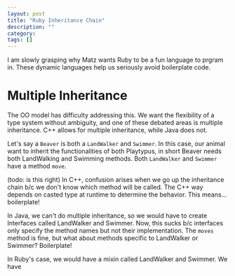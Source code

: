 ```yaml
---
layout: post
title: "Ruby Inheritance Chain"
description: ""
category: 
tags: []
---
```


I am slowly grasping why Matz wants Ruby to be a fun language to prgram in. These dynamic
languages help us seriously avoid boilerplate code.

# Multiple Inheritance
The OO model has difficulty addressing this. We want the flexibility of a type system without
ambiguity, and one of these debated areas is multiple inheritance. C++ allows for multiple
inheritance, while Java does not. 


Let's say a `Beaver` is both a `LandWalker` and `Swimmer`. In this case, our animal want to
inherit the functionalities of both Playtypus, in short Beaver needs both LandWalking and
Swimming methods. Both `LandWalker` and `Swimmer` have a method `move`.

(todo: is this right)
In C++, confusion arises when we go up the inheritance chain b/c we don't know which method
will be called. The C++ way depends on casted type at runtime to determine the behavior. This
means... boilerplate!

In Java, we can't do multiple inheritance, so we would have to create Interfaces called
LandWalker and Swimmer. Now, this sucks b/c interfaces only specify the method names but not
their implementation. The `moves` method is fine, but what about methods specific to
LandWalker or Swimmer? Boilerplate!

In Ruby's case, we would have a mixin called LandWalker and Swimmer. We have
